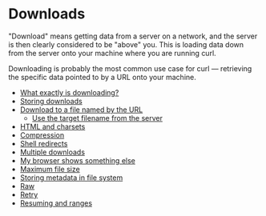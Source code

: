 # Downloads

"Download" means getting data from a server on a network, and the server is
then clearly considered to be "above" you. This is loading data down from the
server onto your machine where you are running curl.

Downloading is probably the most common use case for curl — retrieving the
specific data pointed to by a URL onto your machine.

* [What exactly is downloading?](whatis.md)
* [Storing downloads](storing.md)
* [Download to a file named by the URL](url-named.md)
  * [Use the target filename from the server](content-disp.md)
* [HTML and charsets](charsets.md)
* [Compression](compression.md)
* [Shell redirects](redirects.md)
* [Multiple downloads](multiple.md)
* [My browser shows something else](browsers.md)
* [Maximum file size](max-filesize.md)
* [Storing metadata in file system](metadata-fs.md)
* [Raw](raw.md)
* [Retry](retry.md)
* [Resuming and ranges](resume.md)
